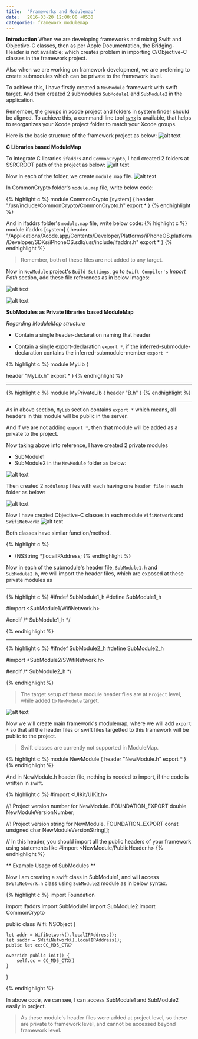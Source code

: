 ```yaml
---
title:  "Frameworks and Modulemap"
date:   2016-03-20 12:00:00 +0530
categories: framework modulemap
---
```


**Introduction**
When we are developing frameworks and mixing Swift and Objective-C classes, then as per Apple Documentation, the Bridging-Header is not available; which creates problem in importing C/Objective-C classes in the framework project.

Also when we are working on framework development, we are preferring to create submodules which can be private to the framework level.

To achieve this, I have firstly created a `NewModule` framework with swift target. And then created 2 submodules `SubModule1` and `SubModule2` in the application.

Remember, the groups in xcode project and folders in system finder should be aligned. To achieve this, a command-line tool [`synx`](https://github.com/venmo/synx) is available, that helps to reorganizes your Xcode project folder to match your Xcode groups.

Here is the basic structure of the framework project as below:
![alt text](http://ankitthakur.github.io/blog/images/basic_framework_structure.png)

**C Libraries based ModuleMap**

To integrate C libraries `ifaddrs` and `CommonCrypto`, I had created 2 folders at $SRCROOT path of the project as
below:
![alt text](http://ankitthakur.github.io/blog/images/C_libraries_folders.png)

Now in each of the folder, we create `module.map` file.
![alt text](http://ankitthakur.github.io/blog/images/C_libraries_modulemaps.png)

In CommonCrypto folder's `module.map` file, write below code:

{% highlight c %}
module CommonCrypto [system] {
	header "/usr/include/CommonCrypto/CommonCrypto.h"
	export *
}
{% endhighlight %}

And in ifaddrs folder's `module.map` file, write below code:
{% highlight c %}
module ifaddrs [system] {
	header
	"/Applications/Xcode.app/Contents/Developer/Platforms/iPhoneOS.platform/Developer/SDKs/iPhoneOS.sdk/usr/include/ifaddrs.h"
	export *
}
{% endhighlight %}


> Remember, both of these files are not added to any target.


Now in `NewModule` project's `Build Settings`, go to `Swift Compiler's` _Import Path_ section, add these file references as in below images:

![alt text](http://ankitthakur.github.io/blog/images/Swift_compiler_build_settings.png)

![alt text](http://ankitthakur.github.io/blog/images/import_module_map_path.png)


**SubModules as Private libraries based ModuleMap**

*Regarding ModuleMap structure*

* Contain a single header-declaration naming that header

* Contain a single export-declaration `export *`, if the inferred-submodule-declaration contains the inferred-submodule-member `export *`

{% highlight c %}
module MyLib {

  header "MyLib.h"
  export *
}
{% endhighlight %}

----

{% highlight c %}
module MyPrivateLib {
  header "B.h"
}
{% endhighlight %}

----

As in above section, `MyLib` section contains `export *` which means, all headers in this module will be public in the server.

And if we are not adding `export *`, then that module will be added as a private to the project.

Now taking above into reference, I have created 2 private modules
* SubModule1
* SubModule2
in the `NewModule` folder as below:

![alt text](http://ankitthakur.github.io/blog/images/submodules_in_mainmodule.png)

Then created 2 `modulemap` files with each having one `header file` in each folder as below:

![alt text](http://ankitthakur.github.io/blog/images/submodules_modulemaps_header.png)

Now I have created Objective-C classes in each module `WifiNetwork` and `SWifiNetwork`:
![alt text](http://ankitthakur.github.io/blog/images/objectiveC_files_each_module.png)

Both classes have similar function/method.

{% highlight c %}
- (NSString *)localIPAddress;
{% endhighlight %}

Now in each of the submodule's header file, `SubModule1.h` and `SubModule2.h`, we will import the header files, which are exposed at these private modules as

----

{% highlight c %}
#ifndef SubModule1_h
#define SubModule1_h

#import <SubModule1/WifiNetwork.h>

#endif /* SubModule1_h */

{% endhighlight %}

-----

{% highlight c %}
#ifndef SubModule2_h
#define SubModule2_h

#import <SubModule2/SWifiNetwork.h>

#endif /* SubModule2_h */

{% endhighlight %}

> The target setup of these module header files are at `Project` level, while added to `NewModule` target.

![alt text](http://ankitthakur.github.io/blog/images/submodule_headers_target_setup.png)


Now we will create main framework's modulemap, where we will add `export *` so that all the header files or swift files targetted to this framework will be public to the project.

> Swift classes are currently not supported in ModuleMap.

{% highlight c %}
module NewModule {
	header "NewModule.h"
		export *
}
{% endhighlight %}

And in NewModule.h header file, nothing is needed to import, if the code is written in swift.

{% highlight c %}
#import <UIKit/UIKit.h>

//! Project version number for NewModule.
FOUNDATION_EXPORT double NewModuleVersionNumber;

//! Project version string for NewModule.
FOUNDATION_EXPORT const unsigned char NewModuleVersionString[];

// In this header, you should import all the public headers of your framework using statements like #import <NewModule/PublicHeader.h>
{% endhighlight %}


** Example Usage of SubModules **

Now I am creating a swift class in SubModule1, and will access `SWifiNetwork.h` class using `SubModule2` module as in below syntax.

{% highlight c %}
import Foundation

import ifaddrs
import SubModule1
import SubModule2
import CommonCrypto

public class Wifi: NSObject {

	let addr = WifiNetwork().localIPAddress();
	let saddr = SWifiNetwork().localIPAddress();
	public let cc:CC_MD5_CTX?

	override public init() {
		self.cc = CC_MD5_CTX()
	}

}

{% endhighlight %}

In above code, we can see, I can access SubModule1 and SubModule2 easily in project.

> As these module's header files were added at project level, so these are private to framework level, and cannot be accessed beyond framework level.
